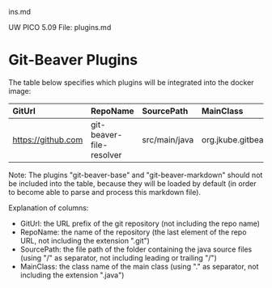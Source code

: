 ins.md


UW PICO 5.09                                                                                           File: plugins.md

# Git-Beaver Plugins #

The table below specifies which plugins will be integrated into the docker image:


| GitUrl             | RepoName                 | SourcePath    | MainClass                          |
|:-------------------|:-------------------------|:--------------|:-----------------------------------|
| https://github.com | git-beaver-file-resolver | src/main/java | org.jkube.gitbeaver.ResolverPlugin |

Note: The plugins "git-beaver-base" and "git-beaver-markdown" should not be included into the table,
because they will be loaded by default (in order to become able to parse and process this markdown file).

Explanation of columns:

* GitUrl: the URL prefix of the git repository (not including the repo name)
* RepoName: the name of the repository (the last element of the repo URL, not including the extension ".git")
* SourcePath: the file path of the folder containing the java source files (using "/" as separator, not including leading or trailing "/")
* MainClass: the class name of the main class (using "." as separator, not including the extension ".java")



